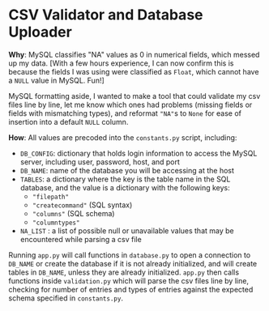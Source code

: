 # CSV Validator and Database Uploader
**Why**: MySQL classifies "NA" values as 0 in numerical fields, which messed up my data. [With a few hours experience, I can now confirm this is because the fields I was using were classified as `Float`, which cannot have a `NULL` value in MySQL. Fun!]

MySQL formatting aside, I wanted to make a tool that could validate my csv files line by line, let me know which ones had problems (missing fields or fields with mismatching types), and reformat `"NA"`s to `None` for ease of insertion into a default `NULL` column.

**How**: All values are precoded into the `constants.py` script, including:
+ `DB_CONFIG`: dictionary that holds login information to access the MySQL server, including user, password, host, and port
+ `DB_NAME`: name of the database you will be accessing at the host
+ `TABLES`: a dictionary where the key is the table name in the SQL database, and the value is a dictionary with the following keys:
  + `"filepath"`
  + `"createcommand"` (SQL syntax)
  + `"columns"` (SQL schema)
  + `"columntypes"`
+ `NA_LIST` : a list of possible null or unavailable values that may be encountered while parsing a csv file


Running `app.py` will call functions in `database.py` to open a connection to `DB_NAME` or create the database if it is not already initialized, and will create tables in `DB_NAME`, unless they are already initialized. `app.py` then calls functions inside `validation.py` which will parse the csv files line by line, checking for number of entries and types of entries against the expected schema specified in `constants.py`.
